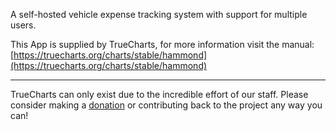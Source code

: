 A self-hosted vehicle expense tracking system with support for multiple users.

This App is supplied by TrueCharts, for more information visit the manual: [https://truecharts.org/charts/stable/hammond](https://truecharts.org/charts/stable/hammond)

---

TrueCharts can only exist due to the incredible effort of our staff.
Please consider making a [donation](https://truecharts.org/about/sponsor) or contributing back to the project any way you can!
